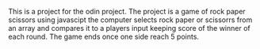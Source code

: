 This is a  project for the odin project. The project is a game of rock paper scissors using javascipt the computer selects rock paper or scissorrs from an array and compares it to a players input keeping score of the winner of each round. The game ends once one side reach 5 points.